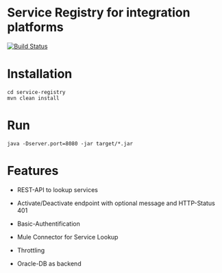 Service Registry for integration platforms
================================================

[![Build Status](https://travis-ci.org/denschu/service-registry.png?branch=master)](https://travis-ci.org/denschu/service-registry)

# Installation

	cd service-registry
	mvn clean install

# Run

	java -Dserver.port=8080 -jar target/*.jar
	
# Features

* REST-API to lookup services
* Activate/Deactivate endpoint with optional message and HTTP-Status 401
* Basic-Authentification
* Mule Connector for Service Lookup

* Throttling
* Oracle-DB as backend